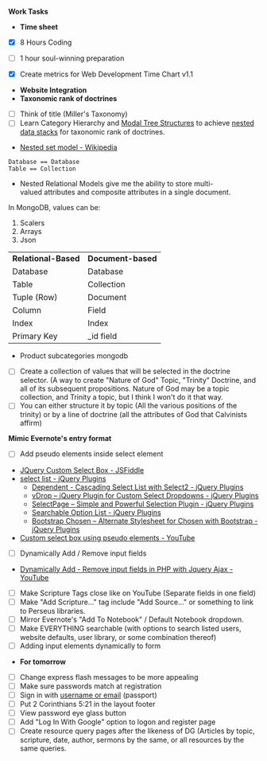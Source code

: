 **Work Tasks**

- **Time sheet**
- [X] 8 Hours Coding
- [ ] 1 hour soul-winning preparation

- [X] Create metrics for Web Development Time Chart v1.1

- **Website Integration**
- **Taxonomic rank of doctrines**
- [ ] Think of title (Miller's Taxonomy)
- [ ] Learn Category Hierarchy and  [Modal Tree Structures](https://docs.mongodb.com/manual/applications/data-models-tree-structures/index.html)  to achieve  [nested data stacks](https://stackoverflow.com/questions/26914893/how-would-you-store-categories-and-sub-categories-in-mongodb)  for taxonomic rank of doctrines.
- [Nested set model - Wikipedia](https://en.wikipedia.org/wiki/Nested_set_model)

```
Database == Database
Table == Collection
```

- Nested Relational Models give me the ability to store  multi-valued attributes and composite attributes in a single document.

In MongoDB, values can be:
1. Scalers
2. Arrays
3. Json

|     |     |
| --- | --- |
| **Relational-Based** | **Document-based** |
| Database | Database |
| Table | Collection |
| Tuple (Row) | Document |
| Column | Field |
| Index | Index |
| Primary Key | _id field |

- Product subcategories mongodb

- [ ] Create a collection of values that will be selected in the doctrine selector. (A way to create "Nature of God" Topic, "Trinity" Doctrine, and all of its subsequent propositions. Nature of God may be a topic collection, and Trinity a topic, but I think I won't do it that way.
- [ ] You can either structure it by topic (All the various positions of the trinity) or by a line of doctrine (all the attributes of God that Calvinists affirm)

**Mimic Evernote's entry format**

- [ ] Add pseudo elements inside select element
- [JQuery Custom Select Box - JSFiddle](http://jsfiddle.net/tovic/ZTHkQ/)
- [select list - jQuery Plugins](https://jquery-plugins.net/tag/select-list)
    - [Dependent - Cascading Select List with Select2 - jQuery Plugins](https://jquery-plugins.net/dependent-cascading-select-list-with-select2)
    - [vDrop – jQuery Plugin for Custom Select Dropdowns - jQuery Plugins](https://jquery-plugins.net/vdrop-jquery-plugin-for-custom-select-dropdowns)
    - [SelectPage – Simple and Powerful Selection Plugin - jQuery Plugins](https://jquery-plugins.net/selectpage-simple-and-powerful-selection-plugin)
    - [Searchable Option List - jQuery Plugins](https://jquery-plugins.net/searchable-option-list)
    - [Bootstrap Chosen – Alternate Stylesheet for Chosen with Bootstrap - jQuery Plugins](https://jquery-plugins.net/bootstrap-chosen-alternate-stylesheet-for-chosen-with-bootstrap)
- [Custom select box using pseudo elements - YouTube](https://www.youtube.com/watch?v=2s8S_qf4gAA)
- [ ] Dynamically Add / Remove input fields
- [Dynamically Add - Remove input fields in PHP with Jquery Ajax - YouTube](https://www.youtube.com/watch?v=rVmZXJj5lH0)

- [ ] Make Scripture Tags close like on YouTube (Separate fields in one field)
- [ ] Make "Add Scripture..." tag include "Add Source..." or something to link to Perseus libraries.
- [ ] Mirror Evernote's "Add To Notebook" / Default Notebook dropdown.
- [ ] Make EVERYTHING searchable (with options to search listed users, website defaults, user library, or some combination thereof)
- [ ] Adding input elements dynamically to form

- **For tomorrow**
- [ ] Change express flash messages to be more appealing
- [ ] Make sure passwords match at registration
- [ ] Sign in with  [username or email](https://stackoverflow.com/questions/20958149/node-js-passport-strategy-login-with-either-email-or-username)  (passport)
- [ ] Put 2 Corinthians 5:21 in the layout footer
- [ ] View password eye glass button
- [ ] Add "Log In With Google" option to logon and register page
- [ ] Create resource query pages after the likeness of DG (Articles by topic, scripture, date, author, sermons by the same, or all resources by the same queries.